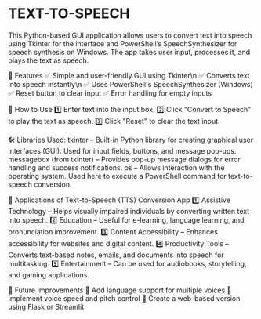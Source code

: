 # TEXT-TO-SPEECH
This Python-based GUI application allows users to convert text into speech using Tkinter for the interface and PowerShell’s SpeechSynthesizer for speech synthesis on Windows. The app takes user input, processes it, and plays the text as speech.

📌 Features
✅ Simple and user-friendly GUI using Tkinter\n
✅ Converts text into speech instantly\n
✅ Uses PowerShell's SpeechSynthesizer (Windows)
✅ Reset button to clear input
✅ Error handling for empty inputs

🚀 How to Use
1️⃣ Enter text into the input box.
2️⃣ Click "Convert to Speech" to play the text as speech.
3️⃣ Click "Reset" to clear the text input.

🛠 Libraries Used:
tkinter – Built-in Python library for creating graphical user interfaces (GUI). Used for input fields, buttons, and message pop-ups.
messagebox (from tkinter) – Provides pop-up message dialogs for error handling and success notifications.
os – Allows interaction with the operating system. Used here to execute a PowerShell command for text-to-speech conversion.

📌 Applications of Text-to-Speech (TTS) Conversion App
1️⃣ Assistive Technology – Helps visually impaired individuals by converting written text into speech.
2️⃣ Education – Useful for e-learning, language learning, and pronunciation improvement.
3️⃣ Content Accessibility – Enhances accessibility for websites and digital content.
4️⃣ Productivity Tools – Converts text-based notes, emails, and documents into speech for multitasking.
5️⃣ Entertainment – Can be used for audiobooks, storytelling, and gaming applications.

🔧 Future Improvements
🚀 Add language support for multiple voices
🚀 Implement voice speed and pitch control
🚀 Create a web-based version using Flask or Streamlit
